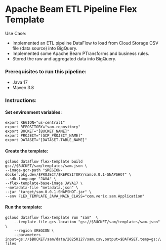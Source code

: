 # Apache Beam ETL Pipeline Flex Template

Use Case:

* Implemented an ETL pipeline DataFlow to load from Cloud Storage CSV file (data source) into BigQuery.
* Implemented some Apache Beam PTransforms and business rules.
* Stored the raw and aggregated data into BigQuery.

### Prerequisites to run this pipeline:

* Java 17
* Maven 3.8

### Instructions:

#### Set environment variables:
```shell
export REGION="us-central1"
export REPOSITORY="sam-repository"
export BUCKET="[BUCKET_NAME]"
export PROJECT="[GCP_PROJECT_NAME]"
export DATASET="[DATASET.TABLE_NAME]"
```

#### Create the template:
```shell
gcloud dataflow flex-template build gs://$BUCKET/sam/templates/sam.json \
--image-gcr-path "$REGION-docker.pkg.dev/$PROJECT/$REPOSITORY/sam:0.0.1-SNAPSHOT" \
--sdk-language "JAVA" \
--flex-template-base-image JAVA17 \
--metadata-file "metadata.json" \
--jar "target/sam-0.0.1-SNAPSHOT.jar" \
--env FLEX_TEMPLATE_JAVA_MAIN_CLASS="com.verix.sam.Application"
```

#### Run the template:
```shell
gcloud dataflow flex-template run "sam"  \
    --template-file-gcs-location "gs://$BUCKET/sam/templates/sam.json" \
    --region $REGION \
    --parameters input=gs://$BUCKET/sam/data/20250127/sam.csv,output=$DATASET,temp=gs://$BUCKET/sam/data/temp-files
```